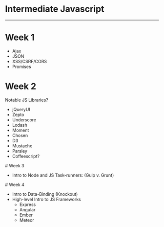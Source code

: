 ​Intermediate Javascript
===
---

# Week 1
* Ajax
* JSON
* XSS/CSRF/CORS
* Promises

# Week 2
Notable JS Libraries?

* jQueryUI
* Zepto
* Underscore
* Lodash
* Moment
* Chosen
* D3
* Mustache
* Parsley
* Coffeescript?

​# Week 3

* Intro to Node and JS Task-runners: (Gulp v. Grunt)

​# Week 4

* Intro to Data-Binding (Knockout)
* High-level Intro to JS Frameworks
	* Express
	* Angular
	* Ember
	* Meteor